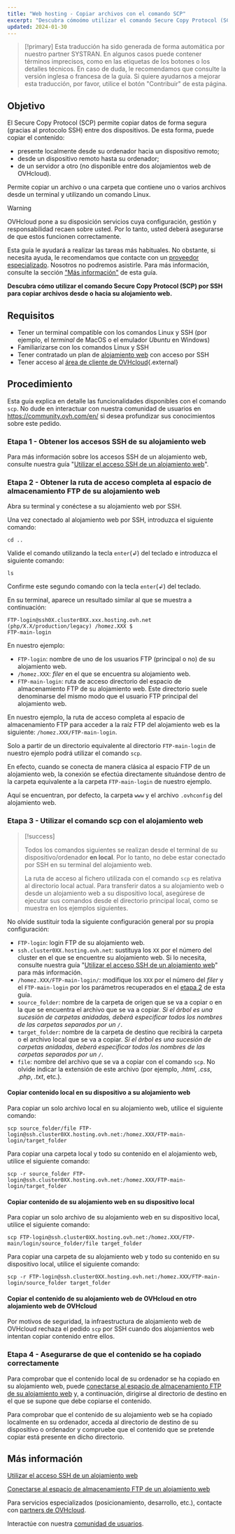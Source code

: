 ```yaml
---
title: "Web hosting - Copiar archivos con el comando SCP"
excerpt: "Descubra cómoómo utilizar el comando Secure Copy Protocol (SCP) en SSH para copiar archivos desde o hacia su alojamiento web"
updated: 2024-01-30
---
```


> [!primary]
> Esta traducción ha sido generada de forma automática por nuestro partner SYSTRAN. En algunos casos puede contener términos imprecisos, como en las etiquetas de los botones o los detalles técnicos. En caso de duda, le recomendamos que consulte la versión inglesa o francesa de la guía. Si quiere ayudarnos a mejorar esta traducción, por favor, utilice el botón "Contribuir" de esta página.
>

## Objetivo

El Secure Copy Protocol (SCP) permite copiar datos de forma segura (gracias al protocolo SSH) entre dos dispositivos. De esta forma, puede copiar el contenido:

- presente localmente desde su ordenador hacia un dispositivo remoto;
- desde un dispositivo remoto hasta su ordenador;
- de un servidor a otro (no disponible entre dos alojamientos web de OVHcloud).

Permite copiar un archivo o una carpeta que contiene uno o varios archivos desde un terminal y utilizando un comando Linux.

> [!warning]
>
> OVHcloud pone a su disposición servicios cuya configuración, gestión y responsabilidad recaen sobre usted. Por lo tanto, usted deberá asegurarse de que estos funcionen correctamente.
> 
> Esta guía le ayudará a realizar las tareas más habituales. No obstante, si necesita ayuda, le recomendamos que contacte con un [proveedor especializado](/links/partner). Nosotros no podremos asistirle. Para más información, consulte la sección ["Más información"](#go-further) de esta guía.
>

**Descubra cómo utilizar el comando Secure Copy Protocol (SCP) por SSH para copiar archivos desde o hacia su alojamiento web.**

## Requisitos

- Tener un terminal compatible con los comandos Linux y SSH (por ejemplo, el *terminal* de MacOS o el emulador *Ubuntu* en Windows)
- Familiarizarse con los comandos Linux y SSH
- Tener contratado un plan de [alojamiento web](/links/web/hosting) con acceso por SSH
- Tener acceso al [área de cliente de OVHcloud](/links/manager){.external}

## Procedimiento

Esta guía explica en detalle las funcionalidades disponibles con el comando `scp`. No dude en interactuar con nuestra comunidad de usuarios en <https://community.ovh.com/en/> si desea profundizar sus conocimientos sobre este pedido.

### Etapa 1 - Obtener los accesos SSH de su alojamiento web

Para más información sobre los accesos SSH de un alojamiento web, consulte nuestra guía "[Utilizar el acceso SSH de un alojamiento web](/pages/web_cloud/web_hosting/ssh_on_webhosting)".

### Etapa 2 - Obtener la ruta de acceso completa al espacio de almacenamiento FTP de su alojamiento web<a name="step2"></a>

Abra su terminal y conéctese a su alojamiento web por SSH.

Una vez conectado al alojamiento web por SSH, introduzca el siguiente comando: 

```ssh
cd ..
```

Valide el comando utilizando la tecla `enter`(↲) del teclado e introduzca el siguiente comando:

```ssh
ls
```

Confirme este segundo comando con la tecla `enter`(↲) del teclado.

En su terminal, aparece un resultado similar al que se muestra a continuación:

```ssh
FTP-login@ssh0X.cluster0XX.xxx.hosting.ovh.net (php/X.X/production/legacy) /homez.XXX $
FTP-main-login
```

En nuestro ejemplo:

- `FTP-login`: nombre de uno de los usuarios FTP (principal o no) de su alojamiento web.
- `/homez.XXX`: *filer* en el que se encuentra su alojamiento web.
- `FTP-main-login`: ruta de acceso directorio del espacio de almacenamiento FTP de su alojamiento web. Este directorio suele denominarse del mismo modo que el usuario FTP principal del alojamiento web.

En nuestro ejemplo, la ruta de acceso completa al espacio de almacenamiento FTP para acceder a la raíz FTP del alojamiento web es la siguiente: `/homez.XXX/FTP-main-login`.

Solo a partir de un directorio equivalente al directorio `FTP-main-login` de nuestro ejemplo podrá utilizar el comando `scp`.

En efecto, cuando se conecta de manera clásica al espacio FTP de un alojamiento web, la conexión se efectúa directamente situándose dentro de la carpeta equivalente a la carpeta `FTP-main-login` de nuestro ejemplo.

Aquí se encuentran, por defecto, la carpeta `www` y el archivo `.ovhconfig` del alojamiento web.

### Etapa 3 - Utilizar el comando scp con el alojamiento web

> [!success]
>
> Todos los comandos siguientes se realizan desde el terminal de su dispositivo/ordenador **en local**. Por lo tanto, no debe estar conectado por SSH en su terminal del alojamiento web.
>
> La ruta de acceso al fichero utilizada con el comando `scp` es relativa al directorio local actual. Para transferir datos a su alojamiento web o desde un alojamiento web a su dispositivo local, asegúrese de ejecutar sus comandos desde el directorio principal local, como se muestra en los ejemplos siguientes.
>

No olvide sustituir toda la siguiente configuración general por su propia configuración:

- `FTP-login`: login FTP de su alojamiento web.
- `ssh.cluster0XX.hosting.ovh.net`: sustituya los `XX` por el número del cluster en el que se encuentre su alojamiento web. Si lo necesita, consulte nuestra guía "[Utilizar el acceso SSH de un alojamiento web](/pages/web_cloud/web_hosting/ssh_on_webhosting)" para más información.
- `/homez.XXX/FTP-main-login/`: modifique los `XXX` por el número del *filer* y el `FTP-main-login` por los parámetros recuperados en el [etapa 2](#step2) de esta guía.
- `source_folder`: nombre de la carpeta de origen que se va a copiar o en la que se encuentra el archivo que se va a copiar. *Si el árbol es una sucesión de carpetas anidadas, deberá especificar todos los nombres de las carpetas separados por un `/`*.
- `target_folder`: nombre de la carpeta de destino que recibirá la carpeta o el archivo local que se va a copiar. *Si el árbol es una sucesión de carpetas anidadas, deberá especificar todos los nombres de las carpetas separados por un `/`*.
- `file`: nombre del archivo que se va a copiar con el comando `scp`. No olvide indicar la extensión de este archivo (por ejemplo, *.html*, *.css*, *.php*, *.txt*, etc.).

#### Copiar contenido local en su dispositivo a su alojamiento web

Para copiar un solo archivo local en su alojamiento web, utilice el siguiente comando:

```ssh
scp source_folder/file FTP-login@ssh.cluster0XX.hosting.ovh.net:/homez.XXX/FTP-main-login/target_folder
```

Para copiar una carpeta local y todo su contenido en el alojamiento web, utilice el siguiente comando:

```ssh
scp -r source_folder FTP-login@ssh.cluster0XX.hosting.ovh.net:/homez.XXX/FTP-main-login/target_folder 
```

#### Copiar contenido de su alojamiento web en su dispositivo local

Para copiar un solo archivo de su alojamiento web en su dispositivo local, utilice el siguiente comando:

```ssh
scp FTP-login@ssh.cluster0XX.hosting.ovh.net:/homez.XXX/FTP-main/login/source_folder/file target_folder 
```

Para copiar una carpeta de su alojamiento web y todo su contenido en su dispositivo local, utilice el siguiente comando:

```ssh
scp -r FTP-login@ssh.cluster0XX.hosting.ovh.net:/homez.XXX/FTP-main-login/source_folder target_folder
```

#### Copiar el contenido de su alojamiento web de OVHcloud en otro alojamiento web de OVHcloud

Por motivos de seguridad, la infraestructura de alojamiento web de OVHcloud rechaza el pedido `scp` por SSH cuando dos alojamientos web intentan copiar contenido entre ellos.

### Etapa 4 - Asegurarse de que el contenido se ha copiado correctamente

Para comprobar que el contenido local de su ordenador se ha copiado en su alojamiento web, puede [conectarse al espacio de almacenamiento FTP de su alojamiento web](/pages/web_cloud/web_hosting/ftp_connection) y, a continuación, dirigirse al directorio de destino en el que se supone que debe copiarse el contenido.

Para comprobar que el contenido de su alojamiento web se ha copiado localmente en su ordenador, acceda al directorio de destino de su dispositivo o ordenador y compruebe que el contenido que se pretende copiar está presente en dicho directorio.

## Más información <a name="go-further"></a>

[Utilizar el acceso SSH de un alojamiento web](/pages/web_cloud/web_hosting/ssh_on_webhosting)

[Conectarse al espacio de almacenamiento FTP de un alojamiento web](/pages/web_cloud/web_hosting/ftp_connection)
 
Para servicios especializados (posicionamiento, desarrollo, etc.), contacte con [partners de OVHcloud](/links/partner).

Interactúe con nuestra [comunidad de usuarios](/links/community).